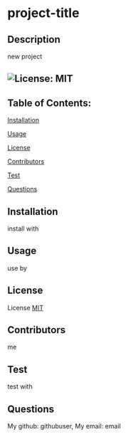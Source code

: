 # project-title
  ## Description
  new project

  ## ![License: MIT](https://img.shields.io/badge/License-MIT-yellow.svg)
  
  ## Table of Contents:

  [Installation](#installation)

  [Usage](#usage)

  [License](#license)

  [Contributors](#contributors)

  [Test](#test)

  [Questions](#questions)
  
  ## Installation
  install with
  
  ## Usage
  use by
  
  ## License

  License [MIT](https://choosealicense.com/licenses/mit/)
  
  ## Contributors
  me
  
  ## Test
  test with 
  
  ## Questions
  My github: githubuser,
  My email: email